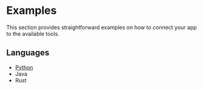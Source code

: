 # Examples
This section provides straightforward examples on how to connect your app to the available tools.

## Languages
- [Python](./python/)
- Java
- Rust
